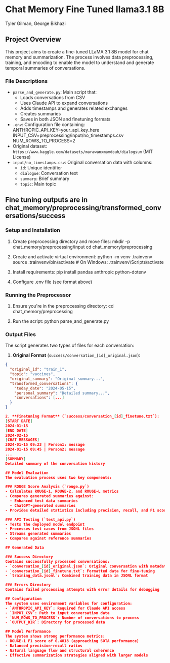 # Chat Memory Fine Tuned llama3.1 8B
Tyler Gilman, George Bikhazi

## Project Overview
This project aims to create a fine-tuned LLaMA 3.1 8B model for chat memory and summarization. The process involves data preprocessing, training, and encoding to enable the model to understand and generate temporal summaries of conversations.

### File Descriptions
- `parse_and_generate.py`: Main script that:
  - Loads conversations from CSV  
  - Uses Claude API to expand conversations
  - Adds timestamps and generates related exchanges 
  - Creates summaries
  - Saves in both JSON and finetuning formats
- `.env`: Configuration file containing:
  ANTHROPIC_API_KEY=your_api_key_here
  INPUT_CSV=preprocessing/input/no_timestamps.csv 
  NUM_ROWS_TO_PROCESS=2
- Original dataset: `https://www.kaggle.com/datasets/marawanxmamdouh/dialogsum` (MIT License)
- `input/no_timestamps.csv`: Original conversation data with columns:
  - `id`: Unique identifier
  - `dialogue`: Conversation text  
  - `summary`: Brief summary
  - `topic`: Main topic

## Fine tuning outputs are in chat_memory/preprocessing/transformed_conversations/success

### Setup and Installation
1. Create preprocessing directory and move files:
mkdir -p chat_memory/preprocessing/input
cd chat_memory/preprocessing

2. Create and activate virtual environment:
python -m venv .trainvenv
source .trainvenv/bin/activate  # On Windows: .trainvenv\Scripts\activate

3. Install requirements:
pip install pandas anthropic python-dotenv

4. Configure .env file (see format above)

### Running the Preprocessor
1. Ensure you're in the preprocessing directory:
cd chat_memory/preprocessing

2. Run the script:
python parse_and_generate.py

### Output Files
The script generates two types of files for each conversation:

1. **Original Format** (`success/conversation_[id]_original.json`):
```json
{
  "original_id": "train_1",
  "topic": "vaccines", 
  "original_summary": "Original summary...",
  "transformed_conversations": {
    "today_date": "2024-05-15",
    "personal_summary": "Detailed summary...",
    "conversations": [...]
  }
}

2. **Finetuning Format** (`success/conversation_[id]_finetune.txt`):
[START DATE]
2024-01-15
[END DATE]
2024-02-15
[CHAT MESSAGES]
2024-01-15 09:23 | Person1: message
2024-01-15 09:45 | Person2: message
...
[SUMMARY]
Detailed summary of the conversation history

## Model Evaluation
The evaluation process uses two key components:

### ROUGE Score Analysis (`rouge.py`)
- Calculates ROUGE-1, ROUGE-2, and ROUGE-L metrics
- Compares generated summaries against:
  - Enhanced test data summaries
  - ChatGPT-generated summaries 
- Provides detailed statistics including precision, recall, and F1 scores

### API Testing (`test_api.py`)
- Tests the deployed model endpoint
- Processes test cases from JSONL files
- Streams generated summaries
- Compares against reference summaries

## Generated Data

### Success Directory
Contains successfully processed conversations:
- `conversation_[id]_original.json`: Original conversation with metadata
- `conversation_[id]_finetune.txt`: Formatted data for fine-tuning
- `training_data.jsonl`: Combined training data in JSONL format

### Errors Directory
Contains failed processing attempts with error details for debugging

## Configuration
The system uses environment variables for configuration:
- `ANTHROPIC_API_KEY`: Required for Claude API access
- `INPUT_CSV`: Path to input conversation data
- `NUM_ROWS_TO_PROCESS`: Number of conversations to process
- `OUTPUT_DIR`: Directory for processed data

## Model Performance
The system shows strong performance metrics:
- ROUGE-1 F1 score of 0.4818 (approaching SOTA performance)
- Balanced precision-recall ratios
- Natural language flow and structural coherence
- Effective summarization strategies aligned with larger models
